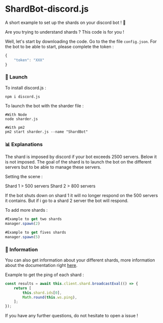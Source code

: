 # ShardBot-discord.js
A short example to set up the shards on your discord bot ! 🏓

Are you trying to understand shards ? This code is for you !

Well, let's start by downloading the code.
Go to the the file `config.json`.
For the bot to be able to start, please complete the token :

```js
{
    "token": "XXX"
}
```

### 🔔 Launch

To install discord.js :

```
npm i discord.js
```

To launch the bot with the sharder file :

```
#With Node
node sharder.js

#With pm2
pm2 start sharder.js --name "ShardBot"
```

### 📊 Explanations

The shard is imposed by discord if your bot exceeds 2500 servers. Below it is not imposed.
The goal of the shard is to launch the bot on the different servers but to be able to manage these servers.

Setting the scene :

Shard 1 > 500 servers
Shard 2 > 800 servers

If the bot shuts down on shard 1 it will no longer respond on the 500 servers it contains.
But if i go to a shard 2 server the bot will respond.

To add more shards :

```js
#Example to get two shards
manager.spawn(2)

#Example to get fives shards
manager.spawn(5)
```

### 👑 Information

You can also get information about your different shards, more information about the documentation right [here](https://discordjs.guide/sharding/additional-information.html#eval-arguments).

Example to get the ping of each shard :

```js
const results = await this.client.shard.broadcastEval(() => {
    return [
        this.shard.ids[0],
        Math.round(this.ws.ping),
    ];
});
```

If you have any further questions, do not hesitate to open a issue !
